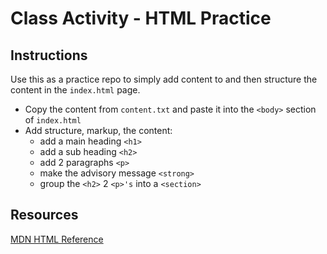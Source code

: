# Class Activity - HTML Practice

## Instructions

Use this as a practice repo to simply add content to and then structure the content in the `index.html` page.

- Copy the content from `content.txt` and paste it into the `<body>` section of `index.html`
- Add structure, markup, the content:
  - add a main heading `<h1>`
  - add a sub heading `<h2>`
  - add 2 paragraphs  `<p>`
  - make the advisory message `<strong>`
  - group the `<h2>` 2 `<p>'s` into a `<section>`

## Resources

[MDN HTML Reference](https://developer.mozilla.org/en-US/docs/Web/HTML/Element)


